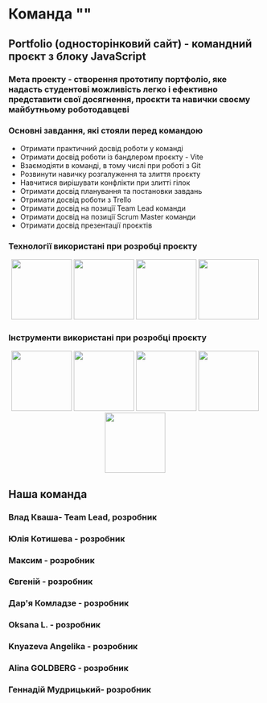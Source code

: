 # Команда ""

## Portfolio (односторінковий сайт) - командний проєкт з блоку JavaScript

### Мета проекту - створення прототипу портфоліо, яке надасть студентові можливість легко і ефективно представити свої досягнення, проєкти та навички своєму майбутньому роботодавцеві

### Основні завдання, які стояли перед командою

<ul>
  <li>Отримати практичний досвід роботи у команді</li>
  <li>Отримати досвід роботи із бандлером проєкту - Vite</li>
  <li>Взаємодіяти в команді, в тому числі при роботі з Git</li>
  <li>Розвинути навичку розгалуження та злиття проєкту</li>
  <li>Навчитися вирішувати конфлікти при злитті гілок</li>
  <li>Отримати досвід планування та постановки завдань</li>
  <li>Отримати досвід роботи з Trello</li>
  <li>Отримати досвід на позиції Team Lead команди</li>
  <li>Отримати досвід на позиції Scrum Master команди</li>
  <li>Отримати досвід презентації проєктів</li>
</ul>

### Технології використані при розробці проєкту

<div align="center">
<img src='https://cdn.jsdelivr.net/gh/devicons/devicon@latest/icons/html5/html5-original-wordmark.svg' height="120">
<img src='https://cdn.jsdelivr.net/gh/devicons/devicon@latest/icons/css3/css3-original-wordmark.svg' height="120">
<img src='https://cdn.jsdelivr.net/gh/devicons/devicon@latest/icons/javascript/javascript-original.svg' height="120">
<img src='https://cdn.jsdelivr.net/gh/devicons/devicon@latest/icons/nodejs/nodejs-line-wordmark.svg' height="120">
</div>

### Інструменти використані при розробці проєкту

<div align="center">
  <img src='https://cdn.jsdelivr.net/gh/devicons/devicon@latest/icons/trello/trello-original-wordmark.svg' height="120">
  <img src='https://cdn.jsdelivr.net/gh/devicons/devicon@latest/icons/figma/figma-original.svg' height="120">
  <img src='https://cdn.jsdelivr.net/gh/devicons/devicon@latest/icons/npm/npm-original-wordmark.svg' height="120">
 <img src='https://static.vecteezy.com/system/resources/previews/016/833/880/large_2x/github-logo-git-hub-icon-with-text-on-white-background-free-vector.jpg' height="120">
 <img src='https://cdn.jsdelivr.net/gh/devicons/devicon@latest/icons/vite/vite-original-wordmark.svg' height="120">
</div>

## Наша команда

### Влад Кваша- Team Lead, розробник

### Юлія Котишева - розробник

### Максим - розробник

### Євгеній - розробник

### Дар'я Комладзе - розробник

### Oksana L. - розробник

### Knyazeva Angelika - розробник

### Alina GOLDBERG - розробник

### Геннадій Мудрицький- розробник
